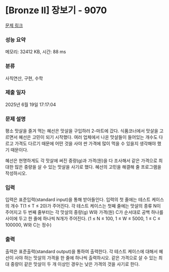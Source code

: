 # [Bronze II] 장보기 - 9070 

[문제 링크](https://www.acmicpc.net/problem/9070) 

### 성능 요약

메모리: 32412 KB, 시간: 88 ms

### 분류

사칙연산, 구현, 수학

### 제출 일자

2025년 6월 19일 17:17:04

### 문제 설명

<p>평소 맛살을 즐겨 먹는 혜선은 맛살을 구입하러 2-마트에 갔다. 식품코너에서 맛살을 고르면서 혜선은 고민이 되기 시작했다. 여러 업체에서 나온 맛살들이 들어있는 개수도 다르고 가격도 다르기 때문에 어떤 것을 사야 싼 가격에 많이 먹을 수 있을지 생각해야 했기 때문이다. </p>

<p>혜선은 현명하게도 각 맛살에 써진 중량(g)과 가격(원)을 다 조사해서 같은 가격으로 최대한 많은 중량을 살 수 있는 맛살을 사기로 했다. 혜선의 고민을 해결해 줄 프로그램을 작성하시오.</p>

### 입력 

 <p>입력은 표준입력(standard input)을 통해 받아들인다. 입력의 첫 줄에는 테스트 케이스의 개수 T(1 ≤ T ≤ 20)가 주어진다. 각 테스트 케이스는 첫째 줄에는 맛살의 종류 N이 주어지고 두 번째 줄부터는 각 맛살의 중량(g) W와 가격(원) C가 순서대로 공백 하나를 사이에 두고 한 줄에 하나씩 N개가 주어진다. (1 ≤ N ≤ 100, 1 ≤ W ≤ 5000, 1 ≤ C ≤ 100000, W와 C는 정수)</p>

### 출력 

 <p>출력은 표준출력(standard output)을 통하여 출력한다. 각 테스트 케이스에 대해서 혜선이 사야 하는 맛살의 가격을 한 줄에 하나씩 출력하시오. 같은 가격으로 살 수 있는 최대 중량이 같은 맛살이 두 개 이상인 경우는 낮은 가격의 것을 사기로 한다. </p>

